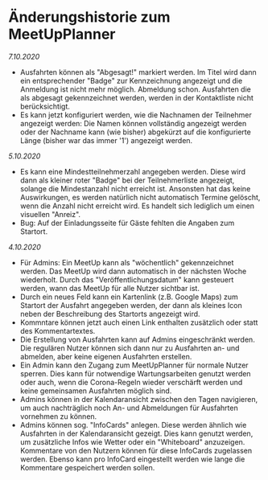 # Änderungshistorie zum MeetUpPlanner
*7.10.2020*
- Ausfahrten können als "Abgesagt!" markiert werden. Im Titel wird dann ein entsprechender "Badge" zur Kennzeichnung angezeigt und die Anmeldung ist nicht mehr möglich. Abmeldung schon. Ausfahrten die als abgesagt gekennzeichnet werden, werden in der Kontaktliste nicht berücksichtigt.
- Es kann jetzt konfiguriert werden, wie die Nachnamen der Teilnehmer angezeigt werden: Die Namen können vollständig angezeigt werden oder der Nachname kann (wie bisher) abgekürzt auf die konfigurierte Länge (bisher war das immer '1') angezeigt werden.

*5.10.2020*
- Es kann eine Mindestteilnehmerzahl angegeben werden. Diese wird dann als kleiner roter "Badge" bei der Teilnehmerliste angezeigt, solange die Mindestanzahl nicht erreicht ist. Ansonsten hat das keine Auswirkungen, es werden natürlich nicht automatisch Termine gelöscht, wenn die Anzahl nicht erreicht wird. Es handelt sich lediglich um einen visuellen "Anreiz".
- Bug: Auf der Einladungsseite für Gäste fehlten die Angaben zum Startort.

*4.10.2020*
- Für Admins: Ein MeetUp kann als "wöchentlich" gekennzeichnet werden. Das MeetUp wird dann automatisch in der nächsten Woche wiederholt. Durch das "Veröffentlichungsdatum" kann gesteuert werden, wann das MeetUp für alle Nutzer sichtbar ist.
- Durch ein neues Feld kann ein Kartenlink (z.B. Google Maps) zum Startort der Ausfahrt angegeben werden, der dann als kleines Icon neben der Beschreibung des Startorts angezeigt wird.
- Kommntare können jetzt auch einen Link enthalten zusätzlich oder statt des Kommentartextes.
- Die Erstellung von Ausfahrten kann auf Admins eingeschränkt werden. Die regulären Nutzer können sich dann nur zu Ausfahrten an- und abmelden, aber keine eigenen Ausfahrten erstellen.
- Ein Admin kann den Zugang zum MeetUpPlanner für normale Nutzer sperren. Dies kann für notwendige Wartungsarbeiten genutzt werden oder auch, wenn die Corona-Regeln wieder verschärft werden und keine gemeinsamen Ausfahrten möglich sind.
- Admins können in der Kalendaransicht zwischen den Tagen navigieren, um auch nachträglich noch An- und Abmeldungen für Ausfahrten vornehmen zu können.
- Admins können sog. "InfoCards" anlegen. Diese werden ähnlich wie Ausfahrten in der Kalendaransicht gezeigt. Dies kann genutzt werden, um zusätzliche Infos wie Wetter oder ein "Whiteboard" anzuzeigen. Kommentare von den Nutzern können für diese InfoCards zugelassen werden. Ebenso kann pro InfoCard eingestellt werden wie lange die Kommentare gespeichert werden sollen.
